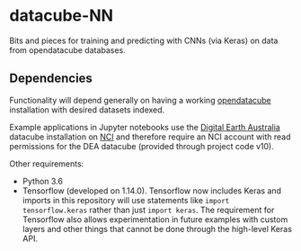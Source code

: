 # datacube-NN
Bits and pieces for training and predicting with CNNs (via Keras) on data from opendatacube databases.

## Dependencies
Functionality will depend generally on having a working [opendatacube](https://github.com/opendatacube/datacube-core) installation with desired datasets indexed.

Example applications in Jupyter notebooks use the [Digital Earth Australia](https://docs.dea.ga.gov.au/) datacube installation on [NCI](https://nci.org.au/) and therefore require an NCI account with read permissions for the DEA datacube (provided through project code v10).

Other requirements:
- Python 3.6
- Tensorflow (developed on 1.14.0). Tensorflow now includes Keras and imports in this repository will use statements like `import tensorflow.keras` rather than just `import keras`. The requirement for Tensorflow also allows experimentation in future examples with custom layers and other things that cannot be done through the high-level Keras API.
